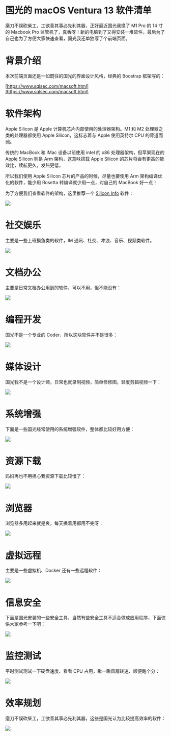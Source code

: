 

# 国光的 macOS Ventura 13 软件清单

磨刀不误砍柴工，工欲善其事必先利其器，正好最近国光我换了 M1 Pro 的 14 寸的 Macbook Pro 监管机了，真香呀！新的电脑到了又得安装一堆软件，最后为了自己也为了方便大家快速查看，国光我还单独写了个前端页面。

# [](#%E8%83%8C%E6%99%AF%E4%BB%8B%E7%BB%8D "背景介绍")背景介绍

本次前端页面还是一如既往的国光的界面设计风格，经典的 Boostrap 框架写的：

[https://www.sqlsec.com/macsoft.html](https://www.sqlsec.com/macsoft.html)

# [](#%E8%BD%AF%E4%BB%B6%E6%9E%B6%E6%9E%84 "软件架构")软件架构

Apple Silicon 是 Apple 计算机芯片内部使用的处理器架构。M1 和 M2 处理器之类的处理器都使用 Apple Silicon，这标志着与 Apple 使用英特尔 CPU 的背道而驰。

传统的 MacBook 和 iMac 设备以前使用 intel 的 x86 处理器架构，但苹果现在的 Apple Silicon 则是 Arm 架构，这意味搭载 Apple Silicon 的芯片将会有更高的能效比，续航更久，发热更低。

所以我们使用 Apple Silicon 芯片的产品的时候，尽量也要使用 Arm 架构编译优化的软件，能少用 Rosetta 转编译就少用一点，对自己的 MacBook 好一点！

为了方便我们查看软件的架构，这里推荐一个 [Silicon Info](https://apps.apple.com/us/app/silicon-info/id1542271266?mt=12) 软件：

[![](assets/1698897898-fefea42e7b021b609c0dab6e7f986e89.png)](https://image.3001.net/images/20230807/16913857848784.png)

# [](#%E7%A4%BE%E4%BA%A4%E5%A8%B1%E4%B9%90 "社交娱乐")社交娱乐

主要是一些上班摸鱼类的软件，IM 通讯、社交、冲浪、音乐、视频类软件。

[![](assets/1698897898-eabe5bc6656f7d9acc645b747f08b970.png)](https://image.3001.net/images/20230906/1693963596_64f7d54c11807026ee9eb.png)

# [](#%E6%96%87%E6%A1%A3%E5%8A%9E%E5%85%AC "文档办公")文档办公

主要是日常文档办公用到的软件，可以不用，但不能没有：

[![](assets/1698897898-09d4ecfb00735d3a59316d446fc47d36.png)](https://image.3001.net/images/20230906/1693963777_64f7d6016886e7b02829f.png)

# [](#%E7%BC%96%E7%A8%8B%E5%BC%80%E5%8F%91 "编程开发")编程开发

国光不是一个专业的 Coder，所以这块软件并不是很多：

[![](assets/1698897898-9b6183f242b114d72a515a072a874ee4.png)](https://image.3001.net/images/20230906/1693963847_64f7d647aea36fc69ca01.png)

# [](#%E5%AA%92%E4%BD%93%E8%AE%BE%E8%AE%A1 "媒体设计")媒体设计

国光我不是一个设计师，日常也就录制视频，简单修修图，轻度剪辑视频一下：

[![](assets/1698897898-642ad6f8109a2ae2d580b105f105b896.png)](https://image.3001.net/images/20230906/1693963900_64f7d67c0fc14859845b7.png)

# [](#%E7%B3%BB%E7%BB%9F%E5%A2%9E%E5%BC%BA "系统增强")系统增强

下面是一些国光经常使用的系统增强软件，整体都比较好用方便：

[![](assets/1698897898-507631889980add96b8a6cc5b7f9c756.png)](https://image.3001.net/images/20230906/1693963945_64f7d6a99f0f42972185f.png)

# [](#%E8%B5%84%E6%BA%90%E4%B8%8B%E8%BD%BD "资源下载")资源下载

妈妈再也不用担心我资源下载比较慢了：

[![](assets/1698897898-ba530e6cf9e79091cf5cf7b32c2d5115.png)](https://image.3001.net/images/20230906/1693964399_64f7d86f5c6e5e017bcf3.png)

# [](#%E6%B5%8F%E8%A7%88%E5%99%A8 "浏览器")浏览器

浏览器多用起来就是爽，每天换着用都用不完呀：

[![](assets/1698897898-ffb570474b08d748fd99d240e07c29fb.png)](https://image.3001.net/images/20230906/1693964630_64f7d95634d510b197cb1.png)

# [](#%E8%99%9A%E6%8B%9F%E8%BF%9C%E7%A8%8B "虚拟远程")虚拟远程

主要是一些虚拟机、Docker 还有一些远程软件：

[![](assets/1698897898-c99b92c7eb448f7695e3939b7143969a.png)](https://image.3001.net/images/20230906/1693964667_64f7d97bdb61df337bb55.png)

# [](#%E4%BF%A1%E6%81%AF%E5%AE%89%E5%85%A8 "信息安全")信息安全

下面是国光安装的一些安全工具，当然有些安全工具不适合做成应用程序，下面仅供大家参考一下吧：

[![](assets/1698897898-90528485851b26b64f8ffea82bd0cd42.png)](https://image.3001.net/images/20230906/1693964901_64f7da65decdb0d0c1dd3.png)

# [](#%E7%9B%91%E6%8E%A7%E6%B5%8B%E8%AF%95 "监控测试")监控测试

平时测试测试一下硬盘速度、看看 CPU 占用，瞅一瞅风扇转速、顺便跑个分：

[![](assets/1698897898-013643a281fd68e248d966640ce3dfd6.png)](https://image.3001.net/images/20230906/1693964940_64f7da8cafe06ff159369.png)

# [](#%E6%95%88%E7%8E%87%E8%A7%84%E5%88%92 "效率规划")效率规划

磨刀不误砍柴工，工欲善其事必先利其器，这些是国光认为比较提高效率的软件：

[![](assets/1698897898-39756f671529baba1fc447de1d7ec3aa.png)](https://image.3001.net/images/20230906/1693964974_64f7daae0c29bb36ffa78.png)
